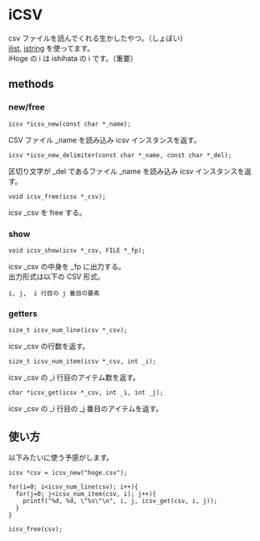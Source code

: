 # iCSV

csv ファイルを読んでくれる生かしたやつ。（しょぼい）   
[ilist][ilist], [istring][istring] を使ってます。   
iHoge の i は ishihata の i です。（重要）   

[ilist]: https://github.com/masakazu-ishihata/ilist "ilist"
[istring]: https://github.com/masakazu-ishihata/istring "istring"

## methods
### new/free

    icsv *icsv_new(const char *_name);

CSV ファイル _name を読み込み icsv インスタンスを返す。   

    icsv *icsv_new_delimiter(const char *_name, const char *_del);

区切り文字が _del であるファイル _name を読み込み icsv インスタンスを返す。

    void icsv_free(icsv *_csv);

icsv _csv を free する。


### show

    void icsv_show(icsv *_csv, FILE *_fp);

icsv _csv の中身を _fp に出力する。   
出力形式は以下の CSV 形式。

    i, j,  i 行目の j 番目の要素

### getters

    size_t icsv_num_line(icsv *_csv);

icsv _csv の行数を返す。

    size_t icsv_num_item(icsv *_csv, int _i);

icsv _csv の _i 行目のアイテム数を返す。

    char *icsv_get(icsv *_csv, int _i, int _j);

icsv _csv の _i 行目の _j 番目のアイテムを返す。   



## 使い方

以下みたいに使う予感がします。

    icsv *csv = icsv_new("hoge.csv");

    for(i=0; i<icsv_num_line(csv); i++){
      for(j=0; j<icsv_num_item(csv, i); j++){
        printf("%d, %d, \"%s\"\n", i, j, icsv_get(csv, i, j));
      }
    }

    icsv_free(csv);


